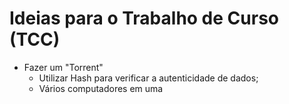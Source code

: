 # Ideias para o Trabalho de Curso (TCC)

* Fazer um "Torrent"
    - Utilizar Hash para verificar a autenticidade de dados;
    - Vários computadores em uma 

